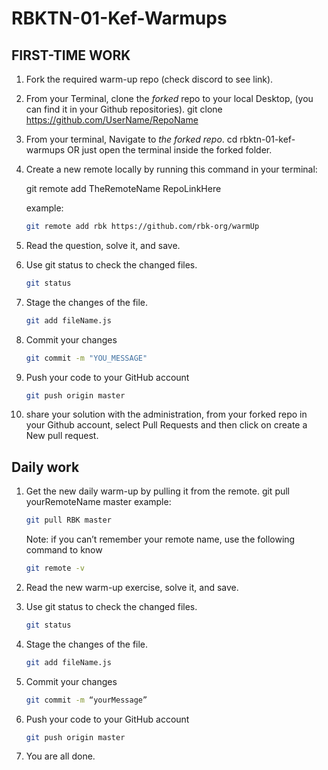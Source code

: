 # RBKTN-01-Kef-Warmups


## FIRST-TIME WORK 

1. Fork the required warm-up repo (check discord to see link).

2. From your Terminal, clone the _forked_ repo to your local Desktop, (you can find it in your Github repositories).
   git clone https://github.com/UserName/RepoName

3. From your terminal, Navigate to _the forked repo_.
   cd rbktn-01-kef-warmups OR just open the terminal inside the forked folder.
   
4. Create a new remote locally by running this command in your terminal:

   git remote add TheRemoteName RepoLinkHere

   example:
   ```sh
   git remote add rbk https://github.com/rbk-org/warmUp
   ```
4. Read the question, solve it, and save.

5. Use git status to check the changed files.
   ```sh
   git status
   ```
6. Stage the changes of the file.
   ```sh
   git add fileName.js
   ```
7. Commit your changes
    ```sh
   git commit -m "YOU_MESSAGE"
   ```
8. Push your code to your GitHub account
    ```sh
   git push origin master
   ```
   
9. share your solution with the administration, from your forked repo in your Github account, select Pull Requests and then click on create a New pull request.



## Daily work


1. Get the new daily warm-up by pulling it from the remote.
   git pull yourRemoteName master
   example: 
    ```sh
   git pull RBK master
    ```

   Note: if you can’t remember your remote name, use the following command to know
    ```sh
   git remote -v 
    ```
2. Read the new warm-up exercise, solve it, and save.
3. Use git status to check the changed files.
    ```sh
   git status
    ```
4. Stage the changes of the file.
    ```sh 
   git add fileName.js
     ```
5. Commit your changes
    ```sh
   git commit -m “yourMessage”
     ```
6. Push your code to your GitHub account
   ```sh
   git push origin master
    ```
7. You are all done.
